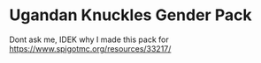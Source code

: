 # Ugandan Knuckles Gender Pack
Dont ask me, IDEK why I made this pack for https://www.spigotmc.org/resources/33217/

